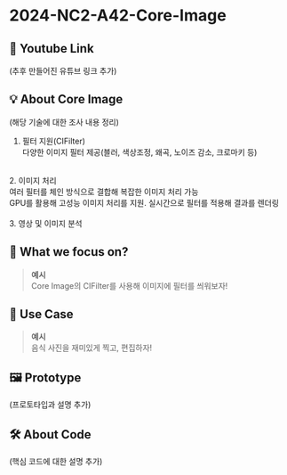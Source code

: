 # 2024-NC2-A42-Core-Image
## 🎥 Youtube Link
(추후 만들어진 유튜브 링크 추가)

## 💡 About Core Image
(해당 기술에 대한 조사 내용 정리)

> 
1. 필터 지원(CIFilter) <br/>
다양한 이미지 필터 제공(블러, 색상조정, 왜곡, 노이즈 감소, 크로마키 등) <br/>
<br/>
2. 이미지 처리 <br/>
여러 필터를 체인 방식으로 결합해 복잡한 이미지 처리 가능 <br/>
GPU를 활용해 고성능 이미지 처리를 지원. 실시간으로 필터를 적용해 결과를 렌더링 <br/>
<br/>
3. 영상 및 이미지 분석 <br/>



## 🎯 What we focus on?
> **예시** <br/> Core Image의 CIFilter를 사용해 이미지에 필터를 씌워보자!

## 💼 Use Case
> **예시** <br/> 음식 사진을 재미있게 찍고, 편집하자!

## 🖼️ Prototype
(프로토타입과 설명 추가)

## 🛠️ About Code
(핵심 코드에 대한 설명 추가)
